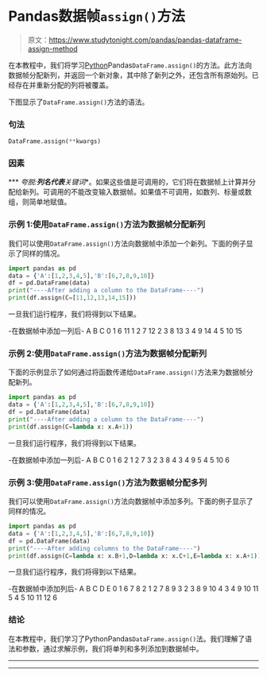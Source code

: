 # Pandas数据帧`assign()`方法

> 原文：<https://www.studytonight.com/pandas/pandas-dataframe-assign-method>

在本教程中，我们将学习[Python](https://www.studytonight.com/python/getting-started-with-python)Pandas`DataFrame.assign()`的方法。此方法向数据帧分配新列，并返回一个新对象，其中除了新列之外，还包含所有原始列。已经存在并重新分配的列将被覆盖。

下图显示了`DataFrame.assign()`方法的语法。

### 句法

```py
DataFrame.assign(**kwargs)
```

### 因素

*** *夸脱:**列名代表**关键词**。如果这些值是可调用的，它们将在数据帧上计算并分配给新列。可调用的不能改变输入数据帧。如果值不可调用，如数列、标量或数组，则简单地赋值。

### 示例 1:使用`DataFrame.assign()`方法为数据帧分配新列

我们可以使用`DataFrame.assign()`方法向数据帧中添加一个新列。下面的例子显示了同样的情况。

```py
import pandas as pd
data = {'A':[1,2,3,4,5],'B':[6,7,8,9,10]}
df = pd.DataFrame(data) 
print("----After adding a column to the DataFrame----")
print(df.assign(C=[11,12,13,14,15]))
```

一旦我们运行程序，我们将得到以下结果。

-在数据帧中添加一列后-
A B C
0 1 6 11
1 2 7 12
2 3 8 13
3 4 9 14
4 5 10 15

### 示例 2:使用`DataFrame.assign()`方法为数据帧分配新列

下面的示例显示了如何通过将函数传递给`DataFrame.assign()`方法来为数据帧分配新列。

```py
import pandas as pd
data = {'A':[1,2,3,4,5],'B':[6,7,8,9,10]}
df = pd.DataFrame(data) 
print("----After adding a column to the DataFrame----")
print(df.assign(C=lambda x: x.A+1))
```

一旦我们运行程序，我们将得到以下结果。

-在数据帧中添加一列后-
A B C
0 1 6 2
1 2 7 3
2 3 8 4
3 4 9 5
4 5 10 6

### 示例 3:使用`DataFrame.assign()`方法为数据帧分配多列

我们可以使用`DataFrame.assign()`方法向数据帧中添加多列。下面的例子显示了同样的情况。

```py
import pandas as pd
data = {'A':[1,2,3,4,5],'B':[6,7,8,9,10]}
df = pd.DataFrame(data) 
print("----After adding columns to the DataFrame----")
print(df.assign(C=lambda x: x.B+1,D=lambda x: x.C+1,E=lambda x: x.A+1))
```

一旦我们运行程序，我们将得到以下结果。

-在数据帧中添加列后-
A B C D E
0 1 6 7 8 2
1 2 7 8 9 3
2 3 8 9 10 4
3 4 9 10 11 5
4 5 10 11 12 6

### 结论

在本教程中，我们学习了PythonPandas`DataFrame.assign()`法。我们理解了语法和参数，通过求解示例，我们将单列和多列添加到数据帧中。

* * *

* * *